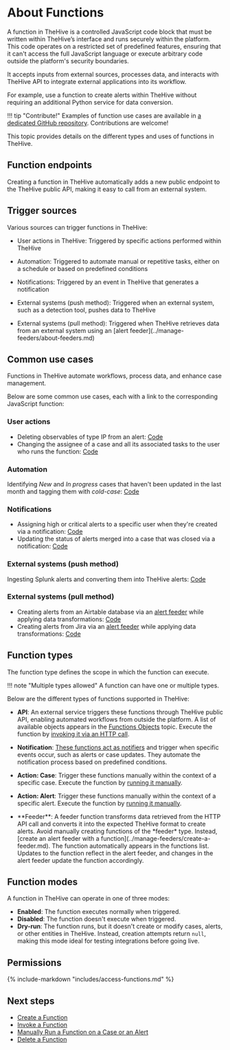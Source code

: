 # About Functions

<!-- md:version 5.1 --> <!-- md:license Platinum -->

A function in TheHive is a controlled JavaScript code block that must be written within TheHive’s interface and runs securely within the platform. This code operates on a restricted set of predefined features, ensuring that it can't access the full JavaScript language or execute arbitrary code outside the platform's security boundaries.

It accepts inputs from external sources, processes data, and interacts with TheHive API to integrate external applications into its workflow.

For example, use a function to create alerts within TheHive without requiring an additional Python service for data conversion.

!!! tip "Contribute!"
    Examples of function use cases are available in [a dedicated GitHub repository](https://github.com/StrangeBeeCorp/thehive-templates/tree/main/Functions%20Examples). Contributions are welcome!

This topic provides details on the different types and uses of functions in TheHive.

## Function endpoints

Creating a function in TheHive automatically adds a new public endpoint to the TheHive public API, making it easy to call from an external system.

## Trigger sources

Various sources can trigger functions in TheHive:

* User actions in TheHive: Triggered by specific actions performed within TheHive

* Automation: Triggered to automate manual or repetitive tasks, either on a schedule or based on predefined conditions

* Notifications: Triggered by an event in TheHive that generates a notification

* External systems (push method): Triggered when an external system, such as a detection tool, pushes data to TheHive

* <!-- md:version 5.5 --> External systems (pull method): Triggered when TheHive retrieves data from an external system using an [alert feeder](../manage-feeders/about-feeders.md)

## Common use cases

Functions in TheHive automate workflows, process data, and enhance case management.

Below are some common use cases, each with a link to the corresponding JavaScript function:

### User actions

* Deleting observables of type IP from an alert: [Code](https://github.com/StrangeBeeCorp/thehive-templates/blob/main/Functions%20Examples/Action%20Functions/function_Action_deleteIPObsFromAlert.js)
* Changing the assignee of a case and all its associated tasks to the user who runs the function: [Code](https://github.com/StrangeBeeCorp/thehive-templates/blob/main/Functions%20Examples/Action%20Functions/function_Action_assignToMe.js)

### Automation

Identifying *New* and *In progress* cases that haven't been updated in the last month and tagging them with *cold-case*: [Code](https://github.com/StrangeBeeCorp/thehive-templates/blob/main/Functions%20Examples/API%20Functions/function_API_coldCaseAutomation.js)

### Notifications

* Assigning high or critical alerts to a specific user when they're created via a notification: [Code](https://github.com/StrangeBeeCorp/thehive-templates/blob/main/Functions%20Examples/Notifier%20Functions/function_notifier_assignAlert.js)
* Updating the status of alerts merged into a case that was closed via a notification: [Code](https://github.com/StrangeBeeCorp/thehive-templates/blob/main/Functions%20Examples/Notifier%20Functions/function_notifier_changeImportedAlertStatus.js)

### External systems (push method)

Ingesting Splunk alerts and converting them into TheHive alerts: [Code](https://github.com/StrangeBeeCorp/thehive-templates/blob/main/Functions%20Examples/API%20Functions/function_API_createAlertFromSplunk.js)

### External systems (pull method)

<!-- md:version 5.5 --> 

* Creating alerts from an Airtable database via an [alert feeder](../manage-feeders/about-feeders.md) while applying data transformations: [Code](https://github.com/StrangeBeeCorp/thehive-templates/blob/main/Functions%20Examples/Alert%20Feeder%20Functions/function_Feeder_alertFromAirtable.js)
* Creating alerts from Jira via an [alert feeder](../manage-feeders/about-feeders.md) while applying data transformations: [Code](https://github.com/StrangeBeeCorp/thehive-templates/blob/main/Functions%20Examples/Alert%20Feeder%20Functions/function_Feeder_alertFromJIRA.js)

## Function types

The function type defines the scope in which the function can execute.

!!! note "Multiple types allowed"
    A function can have one or multiple types.

Below are the different types of functions supported in TheHive:

* **API**: An external service triggers these functions through TheHive public API, enabling automated workflows from outside the platform. A list of available objects appears in the [Functions Objects](functions-objects.md) topic. Execute the function by [invoking it via an HTTP call](invoke-a-function.md).

* **Notification**: [These functions act as notifiers](../manage-notifications/notifiers/function.md) and trigger when specific events occur, such as alerts or case updates. They automate the notification process based on predefined conditions.

* **Action: Case**: Trigger these functions manually within the context of a specific case. Execute the function by [running it manually](run-a-function-case-alert.md).

* **Action: Alert**: Trigger these functions manually within the context of a specific alert. Execute the function by [running it manually](run-a-function-case-alert.md).

* <!-- md:version 5.5 --> **Feeder**: A feeder function transforms data retrieved from the HTTP API call and converts it into the expected TheHive format to create alerts. Avoid manually creating functions of the *feeder* type. Instead, [create an alert feeder with a function](../manage-feeders/create-a-feeder.md). The function automatically appears in the functions list. Updates to the function reflect in the alert feeder, and changes in the alert feeder update the function accordingly.

## Function modes

A function in TheHive can operate in one of three modes:

* **Enabled**: The function executes normally when triggered.
* **Disabled**: The function doesn't execute when triggered.
* **Dry-run**: The function runs, but it doesn't create or modify cases, alerts, or other entities in TheHive. Instead, creation attempts return `null`, making this mode ideal for testing integrations before going live.

## Permissions

{% include-markdown "includes/access-functions.md" %}

<h2>Next steps</h2>

* [Create a Function](create-a-function.md)
* [Invoke a Function](invoke-a-function.md)
* [Manually Run a Function on a Case or an Alert](run-a-function-case-alert.md)
* [Delete a Function](delete-a-function.md)